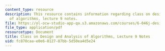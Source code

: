 ```yaml
---
content_type: resource
description: This resource contains information regarding class on design and analysis
  of algorithms, lecture 9 notes.
file: https://ol-ocw-studio-app-qa.s3.amazonaws.com/courses/6-046j-design-and-analysis-of-algorithms-spring-2015/fc870caae0e6812787bb5d50ea4d5e24_MIT6_046JS15_lec09.pdf
file_type: application/pdf
resourcetype: Document
title: Class on Design and Analysis of Algorithms, Lecture 9 Notes
uid: fc870caa-e0e6-8127-87bb-5d50ea4d5e24
---
```

